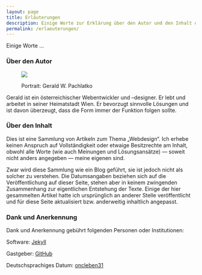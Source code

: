 ```yaml
---
layout: page
title: Erläuterungen
description: Einige Worte zur Erklärung über den Autor und den Inhalt dieser Seiten.
permalink: /erlaeuterungen/
---
```


Einige Worte …

### Über den Autor
<figure>
<p><img src="{{ site.baseurl }}/assets/images/portrait.jpg" /></p>
<figcaption><p>Portrait: Gerald W. Pachlatko</p></figcaption>
</figure>

Gerald ist ein österreichischer Webentwickler und –designer. Er lebt und arbeitet in seiner Heimatstadt Wien. Er bevorzugt sinnvolle Lösungen und ist davon überzeugt, dass die Form immer der Funktion folgen sollte.

### Über den Inhalt

Dies ist eine Sammlung von Artikeln zum Thema „Webdesign“. Ich erhebe keinen Anspruch auf Vollständigkeit oder etwaige Besitzrechte am Inhalt, obwohl alle Worte (wie auch Meinungen und Lösungsansätze) — soweit nicht anders angegeben — meine eigenen sind.

Zwar wird diese Sammlung wie ein Blog geführt, sie ist jedoch nicht als solcher zu verstehen. Die Datumsangaben beziehen sich auf die Veröffentlichung auf dieser Seite, stehen aber in keinem zwingenden Zusammenhang zur eigentlichen Entstehung der Texte. Einige der hier gesammelten Artikel hatte ich ursprünglich an anderer Stelle veröffentlicht und für diese Seite aktualisiert <abbr>bzw.</abbr> anderweitig inhaltlich angepasst.

### Dank und Anerkennung

Dank und Anerkennung gebührt folgenden Personen oder Institutionen:

Software: [Jekyll](https://jekyllrb.com/)

Gastgeber: [GitHub](https://github.com/)

Deutschsprachiges Datum: [oncleben31](https://github.com/oncleben31/jekyll-date-basic-i18n)
